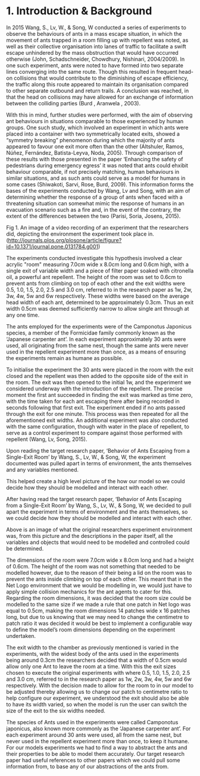 # 1. Introduction & Background

In 2015 Wang, S., Lv, W., & Song, W conducted a series of experiments to observe the behaviours of ants in a mass escape situation, in which the movement of ants trapped in a room filling up with repellent was noted, as well as their collective organisation into lanes of traffic to facilitate a swift escape unhindered by the mass obstruction that would have occurred otherwise (John, Schadschneider, Chowdhury, Nishinari, 2004/2009). In one such experiment, ants were noted to have formed into two separate lines converging into the same route. Though this resulted in frequent head-on collisions that would contribute to the diminishing of escape efficiency, the traffic along this route appeared to maintain its organisation compared to other separate outbound and return trails. A conclusion was reached, in that the head on collisions may have allowed for an exchange of information between the colliding parties (Burd , Aranwela , 2003).

With this in mind, further studies were performed, with the aim of observing ant behaviours in situations comparable to those experienced by human groups. One such study, which involved an experiment in which ants were placed into a container with two symmetrically located exits, showed a “symmetry breaking” phenomenon during which the majority of ants appeared to favour one exit more often than the other (Altshuler, Ramos, Núñez, Fernández, Batista-Leyva, Noda, 2005). Through comparison of these results with those presented in the paper ‘Enhancing the safety of pedestrians during emergency egress’ it was noted that ants could ehxibit behaviour comparable, if not precisely matching, human behaviours in similar situations, and as such ants could serve as a model for humans in some cases (Shiwakoti, Sarvi, Rose, Burd, 2009). This information forms the bases of the experiments conducted by Wang, Lv and Song, with an aim of determining whether the response of a group of ants when faced with a threatening situation can somewhat mimic the response of humans in an evacuation scenario such as a fire and, in the event of the contrary, the extent of the differences between the two (Parisi, Soria, Josens, 2015).


Fig 1. An image of a video recording of an experiment that the researchers did, depicting the environment the experiment took place in. (http://journals.plos.org/plosone/article/figure?id=10.1371/journal.pone.0131784.g001)

The experiments conducted investigate this hypothesis involved a clear acrylic "room" measuring 7.0cm wide x 8.0cm long and 0.6cm high, with a single exit of variable width and a piece of filter paper soaked with citronella oil, a powerful ant repellent. The height of the room was set to 0.6cm to prevent ants from climbing on top of each other and the exit widths were 0.5, 1.0, 1.5, 2.0, 2.5 and 3.0 cm, referred to in the research paper as 1w, 2w, 3w, 4w, 5w and 6w respectively. These widths were based on the average head width of each ant, determined to be approximately 0.3cm. Thus an exit width 0.5cm was deemed sufficiently narrow to allow single ant through at any one time.

The ants employed for the experiments were of the Camponotus Japonicus species, a member of the Formicidae family commonly known as the ‘Japanese carpenter ant’. In each experiment approximately 30 ants were used, all originating from the same nest, though the same ants were never used in the repellent experiment more than once, as a means of ensuring the experiments remain as humane as possible.

To initialise the experiment the 30 ants were placed in the room with the exit closed and the repellent was then added to the opposite side of the exit in the room. The exit was then opened to the initial 1w, and the experiment we considered underway with the introduction of the repellent. The precise moment the first ant succeeded in finding the exit was marked as time zero, with the time taken for each ant escaping there after being recorded in seconds following that first exit. The experiment ended if no ants passed through the exit for one minute. This process was then repeated for all the aforementioned exit widths. An additional experiment was also conducted with the same configuration, though with water in the place of repellent, to serve as a control experiment to compare against those performed with repellent (Wang, Lv, Song, 2015).



Upon reading the target research paper, ‘Behavior of Ants Escaping from a Single-Exit Room’ by Wang, S., Lv, W., & Song, W, the experiment documented was pulled apart in terms of environment, the ants themselves and any variables mentioned.

This helped create a high level picture of the how our model so we could decide how they should be modelled and interact with each other.

After having read the target research paper, ‘Behavior of Ants Escaping from a Single-Exit Room’ by Wang, S., Lv, W., & Song, W, we decided to pull apart the experiment in terms of environment and the ants themselves, so we could decide how they should be modelled and interact with each other.

Above is an image of what the original researchers experiment environment was, from this picture and the descriptions in the paper itself, all the variables and objects that would need to be modelled and controlled could be determined.

The dimensions of the room were 7.0cm wide x 8.0cm long and had a height of 0.6cm. The height of the room was not something that needed to be modelled however, due to the reason of their being a lid on the room was to prevent the ants inside climbing on top of each other. This meant that in the Net Logo environment that we would be modelling in, we would just have to apply simple collision mechanics for the ant agents to cater for this. Regarding the room dimensions, it was decided that the room size could be modelled to the same size if we made a rule that one patch in Net logo was equal to 0.5cm, making the room dimensions 14 patches wide x 16 patches long, but due to us knowing that we may need to change the centimetre to patch ratio it was decided it would be best to implement a configurable way to define the model’s room dimensions depending on the experiment undertaken.

The exit width to the chamber as previously mentioned is varied in the experiments, with the widest body of the ants used in the experiments being around 0.3cm the researchers decided that a width of 0.5cm would allow only one Ant to leave the room at a time. With this the exit sizes chosen to execute the original experiments with where 0.5, 1.0, 1.5, 2.0, 2.5 and 3.0 cm, referred to in the research paper as 1w, 2w, 3w, 4w, 5w and 6w respectively. With the decision made to allow for the room to in our model to be adjusted thereby allowing us to change our patch to centimetre ratio to help configure our experiment, we understood the exit should also be able to have its width varied, so when the model is run the user can switch the size of the exit to the six widths needed.

The species of Ants used in the experiments were called Camponotus japonicus, also known more commonly as the ‘Japanese carpenter ant’. For each experiment around 30 ants were used, all from the same nest, but never used in the repellent experiment more than once, to keep it humane. For our models experiments we had to find a way to abstract the ants and their properties to be able to model them accurately. Our target research paper had useful references to other papers which we could pull some information from, to base any of our abstractions of the ants from.
